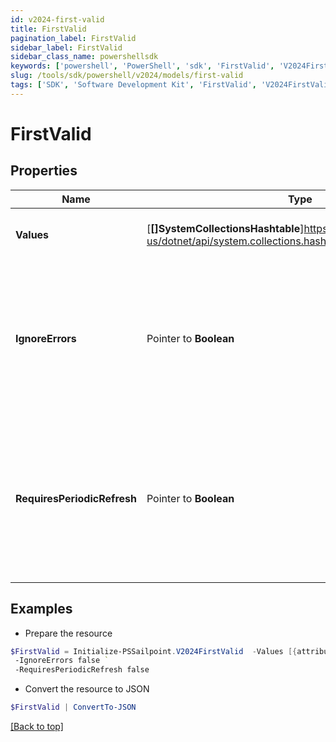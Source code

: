 ```yaml
---
id: v2024-first-valid
title: FirstValid
pagination_label: FirstValid
sidebar_label: FirstValid
sidebar_class_name: powershellsdk
keywords: ['powershell', 'PowerShell', 'sdk', 'FirstValid', 'V2024FirstValid'] 
slug: /tools/sdk/powershell/v2024/models/first-valid
tags: ['SDK', 'Software Development Kit', 'FirstValid', 'V2024FirstValid']
---
```



# FirstValid

## Properties

Name | Type | Description | Notes
------------ | ------------- | ------------- | -------------
**Values** |  [**[]SystemCollectionsHashtable**]https://learn.microsoft.com/en-us/dotnet/api/system.collections.hashtable?view=net-9.0 | An array of attributes to evaluate for existence. | [required]
**IgnoreErrors** |  Pointer to **Boolean** | a true or false value representing to move on to the next option if an error (like an Null Pointer Exception) were to occur. | [optional] [default to $false]
**RequiresPeriodicRefresh** |  Pointer to **Boolean** | A value that indicates whether the transform logic should be re-evaluated every evening as part of the identity refresh process | [optional] [default to $false]

## Examples

- Prepare the resource
```powershell
$FirstValid = Initialize-PSSailpoint.V2024FirstValid  -Values [{attributes&#x3D;{sourceName&#x3D;Active Directory, attributeName&#x3D;sAMAccountName}, type&#x3D;accountAttribute}, {attributes&#x3D;{sourceName&#x3D;Okta, attributeName&#x3D;login}, type&#x3D;accountAttribute}, {attributes&#x3D;{sourceName&#x3D;HR Source, attributeName&#x3D;employeeID}, type&#x3D;accountAttribute}] `
 -IgnoreErrors false `
 -RequiresPeriodicRefresh false
```

- Convert the resource to JSON
```powershell
$FirstValid | ConvertTo-JSON
```


[[Back to top]](#) 

